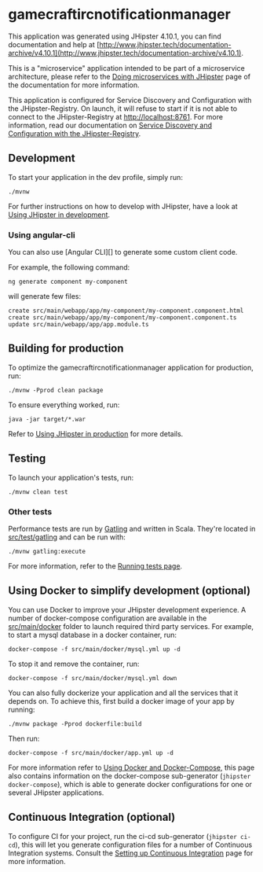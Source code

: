 # gamecraftircnotificationmanager
This application was generated using JHipster 4.10.1, you can find documentation and help at [http://www.jhipster.tech/documentation-archive/v4.10.1](http://www.jhipster.tech/documentation-archive/v4.10.1).

This is a "microservice" application intended to be part of a microservice architecture, please refer to the [Doing microservices with JHipster][] page of the documentation for more information.

This application is configured for Service Discovery and Configuration with the JHipster-Registry. On launch, it will refuse to start if it is not able to connect to the JHipster-Registry at [http://localhost:8761](http://localhost:8761). For more information, read our documentation on [Service Discovery and Configuration with the JHipster-Registry][].

## Development

To start your application in the dev profile, simply run:

    ./mvnw


For further instructions on how to develop with JHipster, have a look at [Using JHipster in development][].

### Using angular-cli

You can also use [Angular CLI][] to generate some custom client code.

For example, the following command:

    ng generate component my-component

will generate few files:

    create src/main/webapp/app/my-component/my-component.component.html
    create src/main/webapp/app/my-component/my-component.component.ts
    update src/main/webapp/app/app.module.ts


## Building for production

To optimize the gamecraftircnotificationmanager application for production, run:

    ./mvnw -Pprod clean package

To ensure everything worked, run:

    java -jar target/*.war


Refer to [Using JHipster in production][] for more details.

## Testing

To launch your application's tests, run:

    ./mvnw clean test
### Other tests

Performance tests are run by [Gatling][] and written in Scala. They're located in [src/test/gatling](src/test/gatling) and can be run with:

    ./mvnw gatling:execute

For more information, refer to the [Running tests page][].

## Using Docker to simplify development (optional)

You can use Docker to improve your JHipster development experience. A number of docker-compose configuration are available in the [src/main/docker](src/main/docker) folder to launch required third party services.
For example, to start a mysql database in a docker container, run:

    docker-compose -f src/main/docker/mysql.yml up -d

To stop it and remove the container, run:

    docker-compose -f src/main/docker/mysql.yml down

You can also fully dockerize your application and all the services that it depends on.
To achieve this, first build a docker image of your app by running:

    ./mvnw package -Pprod dockerfile:build

Then run:

    docker-compose -f src/main/docker/app.yml up -d

For more information refer to [Using Docker and Docker-Compose][], this page also contains information on the docker-compose sub-generator (`jhipster docker-compose`), which is able to generate docker configurations for one or several JHipster applications.

## Continuous Integration (optional)

To configure CI for your project, run the ci-cd sub-generator (`jhipster ci-cd`), this will let you generate configuration files for a number of Continuous Integration systems. Consult the [Setting up Continuous Integration][] page for more information.

[JHipster Homepage and latest documentation]: http://www.jhipster.tech
[JHipster 4.10.1 archive]: http://www.jhipster.tech/documentation-archive/v4.10.1
[Doing microservices with JHipster]: http://www.jhipster.tech/documentation-archive/v4.10.1/microservices-architecture/
[Using JHipster in development]: http://www.jhipster.tech/documentation-archive/v4.10.1/development/
[Service Discovery and Configuration with the JHipster-Registry]: http://www.jhipster.tech/documentation-archive/v4.10.1/microservices-architecture/#jhipster-registry
[Using Docker and Docker-Compose]: http://www.jhipster.tech/documentation-archive/v4.10.1/docker-compose
[Using JHipster in production]: http://www.jhipster.tech/documentation-archive/v4.10.1/production/
[Running tests page]: http://www.jhipster.tech/documentation-archive/v4.10.1/running-tests/
[Setting up Continuous Integration]: http://www.jhipster.tech/documentation-archive/v4.10.1/setting-up-ci/

[Gatling]: http://gatling.io/

